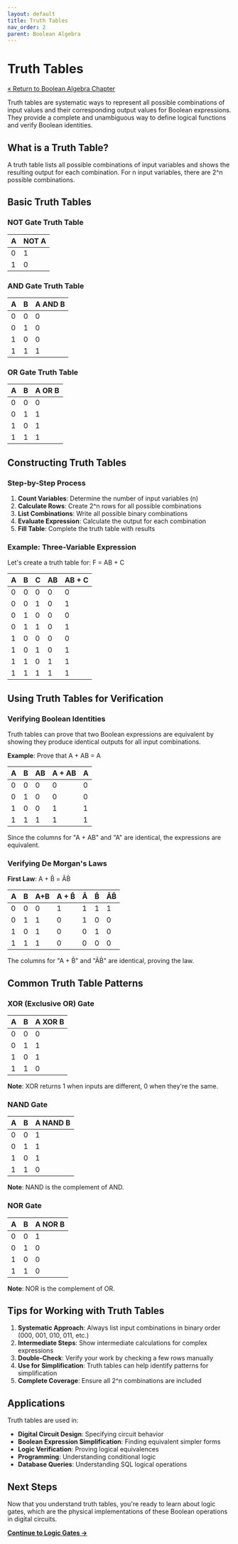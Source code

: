 ```yaml
---
layout: default
title: Truth Tables
nav_order: 2
parent: Boolean Algebra
---
```


# Truth Tables

[&laquo; Return to Boolean Algebra Chapter](index.md)

Truth tables are systematic ways to represent all possible combinations of input values and their corresponding output values for Boolean expressions. They provide a complete and unambiguous way to define logical functions and verify Boolean identities.

## What is a Truth Table?

A truth table lists all possible combinations of input variables and shows the resulting output for each combination. For n input variables, there are 2^n possible combinations.

## Basic Truth Tables

### NOT Gate Truth Table

| A | NOT A |
|---|-------|
| 0 |   1   |
| 1 |   0   |

### AND Gate Truth Table

| A | B | A AND B |
|---|---|---------|
| 0 | 0 |    0    |
| 0 | 1 |    0    |
| 1 | 0 |    0    |
| 1 | 1 |    1    |

### OR Gate Truth Table

| A | B | A OR B |
|---|---|--------|
| 0 | 0 |   0    |
| 0 | 1 |   1    |
| 1 | 0 |   1    |
| 1 | 1 |   1    |

## Constructing Truth Tables

### Step-by-Step Process

1. **Count Variables**: Determine the number of input variables (n)
2. **Calculate Rows**: Create 2^n rows for all possible combinations
3. **List Combinations**: Write all possible binary combinations
4. **Evaluate Expression**: Calculate the output for each combination
5. **Fill Table**: Complete the truth table with results

### Example: Three-Variable Expression

Let's create a truth table for: F = AB + C

| A | B | C | AB | AB + C |
|---|---|---|----|--------|
| 0 | 0 | 0 |  0 |    0   |
| 0 | 0 | 1 |  0 |    1   |
| 0 | 1 | 0 |  0 |    0   |
| 0 | 1 | 1 |  0 |    1   |
| 1 | 0 | 0 |  0 |    0   |
| 1 | 0 | 1 |  0 |    1   |
| 1 | 1 | 0 |  1 |    1   |
| 1 | 1 | 1 |  1 |    1   |

## Using Truth Tables for Verification

### Verifying Boolean Identities

Truth tables can prove that two Boolean expressions are equivalent by showing they produce identical outputs for all input combinations.

**Example**: Prove that A + AB = A

| A | B | AB | A + AB | A |
|---|---|----|--------|---|
| 0 | 0 |  0 |    0   | 0 |
| 0 | 1 |  0 |    0   | 0 |
| 1 | 0 |  0 |    1   | 1 |
| 1 | 1 |  1 |    1   | 1 |

Since the columns for "A + AB" and "A" are identical, the expressions are equivalent.

### Verifying De Morgan's Laws

**First Law**: A + B̄ = ĀB̄

| A | B | A+B | A + B̄ | Ā | B̄ | ĀB̄ |
|---|---|-----|-------|----|----|----|
| 0 | 0 |  0  |   1   | 1  | 1  |  1  |
| 0 | 1 |  1  |   0   | 1  | 0  |  0  |
| 1 | 0 |  1  |   0   | 0  | 1  |  0  |
| 1 | 1 |  1  |   0   | 0  | 0  |  0  |

The columns for "A + B̄" and "ĀB̄" are identical, proving the law.

## Common Truth Table Patterns

### XOR (Exclusive OR) Gate

| A | B | A XOR B |
|---|---|---------|
| 0 | 0 |    0    |
| 0 | 1 |    1    |
| 1 | 0 |    1    |
| 1 | 1 |    0    |

**Note**: XOR returns 1 when inputs are different, 0 when they're the same.

### NAND Gate

| A | B | A NAND B |
|---|---|----------|
| 0 | 0 |    1     |
| 0 | 1 |    1     |
| 1 | 0 |    1     |
| 1 | 1 |    0     |

**Note**: NAND is the complement of AND.

### NOR Gate

| A | B | A NOR B |
|---|---|---------|
| 0 | 0 |    1    |
| 0 | 1 |    0    |
| 1 | 0 |    0    |
| 1 | 1 |    0    |

**Note**: NOR is the complement of OR.

## Tips for Working with Truth Tables

1. **Systematic Approach**: Always list input combinations in binary order (000, 001, 010, 011, etc.)
2. **Intermediate Steps**: Show intermediate calculations for complex expressions
3. **Double-Check**: Verify your work by checking a few rows manually
4. **Use for Simplification**: Truth tables can help identify patterns for simplification
5. **Complete Coverage**: Ensure all 2^n combinations are included

## Applications

Truth tables are used in:
- **Digital Circuit Design**: Specifying circuit behavior
- **Boolean Expression Simplification**: Finding equivalent simpler forms
- **Logic Verification**: Proving logical equivalences
- **Programming**: Understanding conditional logic
- **Database Queries**: Understanding SQL logical operations

## Next Steps

Now that you understand truth tables, you're ready to learn about logic gates, which are the physical implementations of these Boolean operations in digital circuits.

**[Continue to Logic Gates →](logic-gates.md)**
